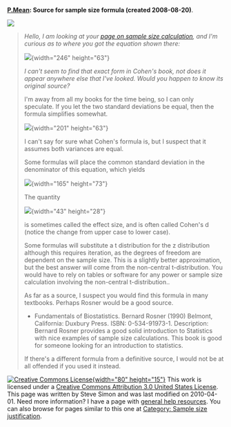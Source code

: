 **[P.Mean](../index.html): Source for sample size formula (created
2008-08-20)**.

[![](../images/news.png)](../news.html)

> *Hello, I am looking at your [page on sample size
> calculation](http://www.childrensmercy.org/stats/size/power.asp), and
> I\'m curious as to where you got the equation shown there:*
>
> ![](../12/images/SampleSize01.gif){width="246" height="63"}
>
> *I can\'t seem to find that exact form in Cohen\'s book, not does it
> appear anywhere else that I\'ve looked. Would you happen to know its
> original source?*
>
> I\'m away from all my books for the time being, so I can only
> speculate. If you let the two standard deviations be equal, then the
> formula simplifies somewhat.
>
> ![](../12/images/SampleSize02.gif){width="201" height="63"}
>
> I can\'t say for sure what Cohen\'s formula is, but I suspect that it
> assumes both variances are equal.
>
> Some formulas will place the common standard deviation in the
> denominator of this equation, which yields
>
> ![](../12/images/SampleSize03.gif){width="165" height="73"}
>
> The quantity
>
> ![](../12/images/SampleSize04.gif){width="43" height="28"}
>
> is sometimes called the effect size, and is often called Cohen\'s d
> (notice the change from upper case to lower case).
>
> Some formulas will substitute a t distribution for the z distribution
> although this requires iteration, as the degrees of freedom are
> dependent on the sample size. This is a slightly better approximation,
> but the best answer will come from the non-central t-distribution. You
> would have to rely on tables or software for any power or sample size
> calculation involving the non-central t-distribution..
>
> As far as a source, I suspect you would find this formula in many
> textbooks. Perhaps Rosner would be a good source.
>
> -   Fundamentals of Biostatistics. Bernard Rosner (1990) Belmont,
>     California: Duxbury Press. ISBN: 0-534-91973-1. Description:
>     Bernard Rosner provides a good solid introduction to Statistics
>     with nice examples of sample size calculations. This book is good
>     for someone looking for an introduction to statistics.
>
> If there\'s a different formula from a definitive source, I would not
> be at all offended if you used it instead.

[![Creative Commons
License](http://i.creativecommons.org/l/by/3.0/us/80x15.png){width="80"
height="15"}](http://creativecommons.org/licenses/by/3.0/us/) This work
is licensed under a [Creative Commons Attribution 3.0 United States
License](http://creativecommons.org/licenses/by/3.0/us/). This page was
written by Steve Simon and was last modified on 2010-04-01. Need more
information? I have a page with [general help
resources](../GeneralHelp.html). You can also browse for pages similar
to this one at [Category: Sample size
justification](../category/SampleSizeJustification.html).
